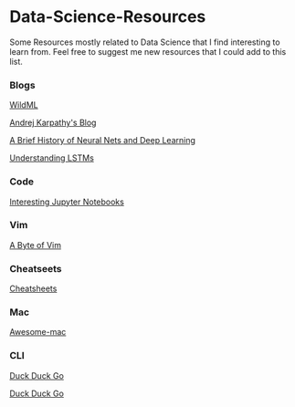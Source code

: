 # Data-Science-Resources

Some Resources mostly related to Data Science that I find interesting to learn from. Feel free to suggest me new resources that I could add to this list.

### Blogs

<a href="http://www.wildml.com">WildML</a>

<a href="https://medium.com/@karpathy">Andrej Karpathy's Blog</a>

<a href="http://www.andreykurenkov.com/writing/ai/a-brief-history-of-neural-nets-and-deep-learning/">A Brief History of Neural Nets and Deep Learning</a>

<a href="http://colah.github.io/posts/2015-08-Understanding-LSTMs/">Understanding LSTMs</a>

### Code

<a href="https://github.com/jupyter/jupyter/wiki/A-gallery-of-interesting-Jupyter-Notebooks#introductory-tutorials">Interesting Jupyter Notebooks</a>

### Vim

<a href="https://vim.swaroopch.com">A Byte of Vim</a>

### Cheatseets
<a href="https://www.analyticsvidhya.com/blog/2017/02/top-28-cheat-sheets-for-machine-learning-data-science-probability-sql-big-data/?utm_content=buffer9e308&utm_medium=social&utm_source=linkedin.com&utm_campaign=buffer">Cheatsheets</a>

### Mac 

<a href="https://github.com/jaywcjlove/awesome-mac">Awesome-mac</a>

### CLI

<a href="https://github.com/jarun/ddgr#installation">Duck Duck Go</a>

<a href="https://github.com/jarun/googler">Duck Duck Go</a>

